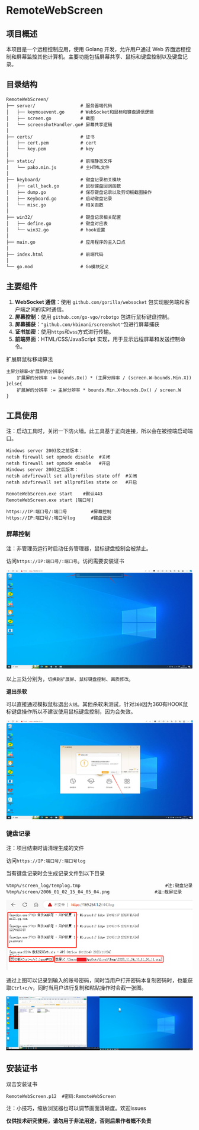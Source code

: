 # RemoteWebScreen

## 项目概述

本项目是一个远程控制应用，使用 Golang 开发，允许用户通过 Web 界面远程控制和屏幕监控其他计算机。主要功能包括屏幕共享、鼠标和键盘控制以及键盘记录。

## 目录结构

```
RemoteWebScreen/
├── server/                 # 服务器端代码
│   ├── keymouevent.go      # WebSocket和鼠标和键盘通信逻辑
│   ├── screen.go           # 截图
│   └── screenshotHandler.go# 屏幕共享逻辑
│
├── certs/                  # 证书
│   ├── cert.pem            # cert
│   └── key.pem             # key
│
├── static/                 # 前端静态文件
│   └── pako.min.js         # 主HTML文件
│
├── keyboard/               # 键盘记录相关模块
│   ├── call_back.go        # 鼠标键盘回调函数
│   ├── dump.go             # 保存键盘记录以及剪切板截图操作
│   ├── Keyboard.go         # 启动键盘记录
│   └── misc.go             # 相关函数
│
├── win32/                  # 键盘记录相关配置
│   ├── define.go           # 键盘对应表
│   └── win32.go            # hook设置
│
├── main.go                 # 应用程序的主入口点
│
├── index.html              # 前端代码
│
└── go.mod                  # Go模块定义
```
## 主要组件

1. **WebSocket 通信**：使用 `github.com/gorilla/websocket` 包实现服务端和客户端之间的实时通信。
2. **屏幕控制**：使用 `github.com/go-vgo/robotgo` 包进行鼠标键盘控制。
3. **屏幕捕获**：`"github.com/kbinani/screenshot"`包进行屏幕捕获
4. **证书加密**：使用`https`和`wss`方式进行传输。
5. **前端界面**：HTML/CSS/JavaScript 实现，用于显示远程屏幕和发送控制命令。

扩展屏鼠标移动算法
```
主屏分辨率<扩展屏的分辨率{
	扩展屏的分辨率 := bounds.Dx() * (主屏分辨率 / (screen.W-bounds.Min.X))
}else{
	扩展屏的分辨率 := 主屏分辨率 * bounds.Min.X+bounds.Dx() / screen.W
}
```

## 工具使用

注：启动工具时，关闭一下防火墙。此工具基于正向连接，所以会在被控端启动端口。

```
Windows server 2003及之前版本：
netsh firewall set opmode disable  #关闭  
netsh firewall set opmode enable   #开启
Windows server 2003之后版本：
netsh advfirewall set allprofiles state off  #关闭    
netsh advfirewall set allprofiles state on   #开启
```

```
RemoteWebScreen.exe start	 #默认443
RemoteWebScreen.exe start [端口号]
```

```
https://IP:端口号/:端口号         #屏幕控制
https://IP:端口号/:端口号log      #键盘记录
```

### 屏幕控制

注：非管理员运行时启动任务管理器，鼠标键盘控制会被禁止。

访问`https://IP:端口号/:端口号`。访问需要安装证书

![image-20231124095233832](/images/image-20231124095233832.png)

以上三处分别为，`切换到扩展屏`、`鼠标键盘控制`、`画质修改`。

**退出杀软**

可以直接通过模拟鼠标退出`火绒`。其他杀软未测试，针对`360`因为360有HOOK鼠标键盘操作所以不建议使用鼠标键盘控制，因为会失效。

![image-20231124101731491](/images/image-20231124101731491.png)

### 键盘记录

注：项目结束时请清理生成的文件

访问`https://IP:端口号/:端口号log	`

当有键盘记录时会生成记录文件到以下目录

```
%tmp%/screen_log/templog.tmp								#注:键盘记录
%tmp%/screen/2006_01_02_15_04_05_04.png					#注:截屏记录
```

![image-20231124101333601](/images/image-20231124101333602.png)

通过上图可以记录到输入的账号密码，同时当用户打开密码本复制密码时，也能获取`Ctrl+c/v`，同时当用户进行复制和粘贴操作时会截一张图。

![image-20231124101600198](/images/image-20231124101600198.png)

## 安装证书

双击安装证书

```
RemoteWebScreen.p12  #密码:RemoteWebScreen
```
注：小技巧，缩放浏览器也可以调节画面清晰度。欢迎issues

**仅供技术研究使用，请勿用于非法用途，否则后果作者概不负责**
